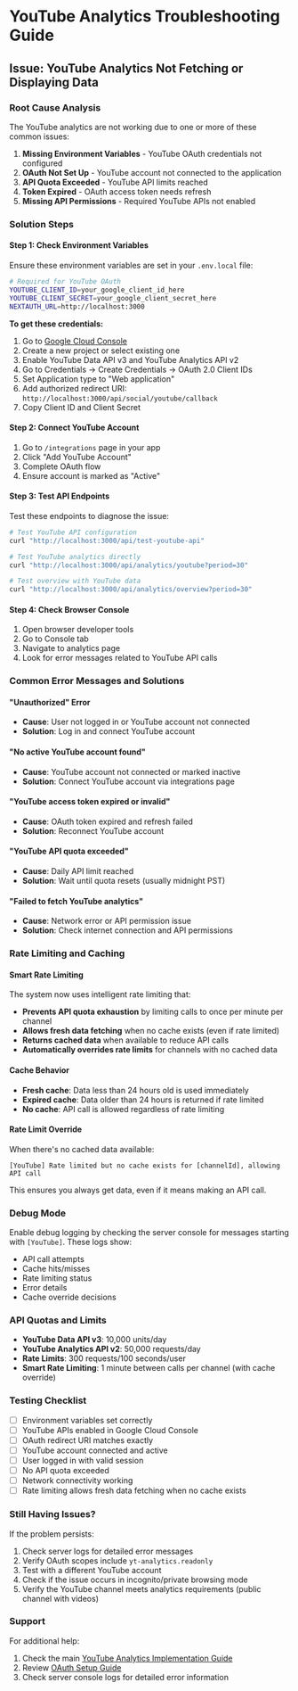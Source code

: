 # YouTube Analytics Troubleshooting Guide

## Issue: YouTube Analytics Not Fetching or Displaying Data

### Root Cause Analysis

The YouTube analytics are not working due to one or more of these common issues:

1. **Missing Environment Variables** - YouTube OAuth credentials not configured
2. **OAuth Not Set Up** - YouTube account not connected to the application
3. **API Quota Exceeded** - YouTube API limits reached
4. **Token Expired** - OAuth access token needs refresh
5. **Missing API Permissions** - Required YouTube APIs not enabled

### Solution Steps

#### Step 1: Check Environment Variables

Ensure these environment variables are set in your `.env.local` file:

```bash
# Required for YouTube OAuth
YOUTUBE_CLIENT_ID=your_google_client_id_here
YOUTUBE_CLIENT_SECRET=your_google_client_secret_here
NEXTAUTH_URL=http://localhost:3000
```

**To get these credentials:**

1. Go to [Google Cloud Console](https://console.cloud.google.com/)
2. Create a new project or select existing one
3. Enable YouTube Data API v3 and YouTube Analytics API v2
4. Go to Credentials → Create Credentials → OAuth 2.0 Client IDs
5. Set Application type to "Web application"
6. Add authorized redirect URI: `http://localhost:3000/api/social/youtube/callback`
7. Copy Client ID and Client Secret

#### Step 2: Connect YouTube Account

1. Go to `/integrations` page in your app
2. Click "Add YouTube Account"
3. Complete OAuth flow
4. Ensure account is marked as "Active"

#### Step 3: Test API Endpoints

Test these endpoints to diagnose the issue:

```bash
# Test YouTube API configuration
curl "http://localhost:3000/api/test-youtube-api"

# Test YouTube analytics directly
curl "http://localhost:3000/api/analytics/youtube?period=30"

# Test overview with YouTube data
curl "http://localhost:3000/api/analytics/overview?period=30"
```

#### Step 4: Check Browser Console

1. Open browser developer tools
2. Go to Console tab
3. Navigate to analytics page
4. Look for error messages related to YouTube API calls

### Common Error Messages and Solutions

#### "Unauthorized" Error
- **Cause**: User not logged in or YouTube account not connected
- **Solution**: Log in and connect YouTube account

#### "No active YouTube account found"
- **Cause**: YouTube account not connected or marked inactive
- **Solution**: Connect YouTube account via integrations page

#### "YouTube access token expired or invalid"
- **Cause**: OAuth token expired and refresh failed
- **Solution**: Reconnect YouTube account

#### "YouTube API quota exceeded"
- **Cause**: Daily API limit reached
- **Solution**: Wait until quota resets (usually midnight PST)

#### "Failed to fetch YouTube analytics"
- **Cause**: Network error or API permission issue
- **Solution**: Check internet connection and API permissions

### Rate Limiting and Caching

#### Smart Rate Limiting
The system now uses intelligent rate limiting that:

- **Prevents API quota exhaustion** by limiting calls to once per minute per channel
- **Allows fresh data fetching** when no cache exists (even if rate limited)
- **Returns cached data** when available to reduce API calls
- **Automatically overrides rate limits** for channels with no cached data

#### Cache Behavior
- **Fresh cache**: Data less than 24 hours old is used immediately
- **Expired cache**: Data older than 24 hours is returned if rate limited
- **No cache**: API call is allowed regardless of rate limiting

#### Rate Limit Override
When there's no cached data available:
```
[YouTube] Rate limited but no cache exists for [channelId], allowing API call
```

This ensures you always get data, even if it means making an API call.

### Debug Mode

Enable debug logging by checking the server console for messages starting with `[YouTube]`. These logs show:

- API call attempts
- Cache hits/misses
- Rate limiting status
- Error details
- Cache override decisions

### API Quotas and Limits

- **YouTube Data API v3**: 10,000 units/day
- **YouTube Analytics API v2**: 50,000 requests/day
- **Rate Limits**: 300 requests/100 seconds/user
- **Smart Rate Limiting**: 1 minute between calls per channel (with cache override)

### Testing Checklist

- [ ] Environment variables set correctly
- [ ] YouTube APIs enabled in Google Cloud Console
- [ ] OAuth redirect URI matches exactly
- [ ] YouTube account connected and active
- [ ] User logged in with valid session
- [ ] No API quota exceeded
- [ ] Network connectivity working
- [ ] Rate limiting allows fresh data fetching when no cache exists

### Still Having Issues?

If the problem persists:

1. Check server logs for detailed error messages
2. Verify OAuth scopes include `yt-analytics.readonly`
3. Test with a different YouTube account
4. Check if the issue occurs in incognito/private browsing mode
5. Verify the YouTube channel meets analytics requirements (public channel with videos)

### Support

For additional help:
1. Check the main [YouTube Analytics Implementation Guide](../YOUTUBE_ANALYTICS_IMPLEMENTATION.md)
2. Review [OAuth Setup Guide](../OAUTH_SETUP_GUIDE.md)
3. Check server console logs for detailed error information
